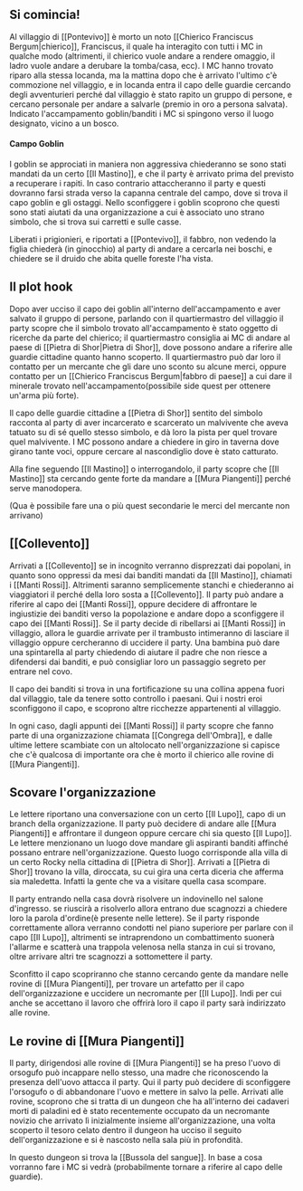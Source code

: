 ## Si comincia!

Al villaggio di [[Pontevivo]] è morto un noto [[Chierico Franciscus Bergum|chierico]], Franciscus, il quale ha interagito con tutti i MC in qualche modo (altrimenti, il chierico vuole andare a rendere omaggio, il ladro vuole andare a derubare la tomba/casa, ecc). I MC hanno trovato riparo alla stessa locanda, ma la mattina dopo che è arrivato l'ultimo c'è commozione nel villaggio, e in locanda entra il capo delle guardie cercando degli avventurieri perché dal villaggio è stato rapito un gruppo di persone, e cercano personale per andare a salvarle (premio in oro a persona salvata).
Indicato l'accampamento goblin/banditi i MC si spingono verso il luogo designato, vicino a un bosco. 
#### Campo Goblin
I goblin se approciati in maniera non aggressiva chiederanno se sono stati mandati da un certo [[Il Mastino]], e che il party è arrivato prima del previsto a recuperare i rapiti. In caso contrario attaccheranno il party e questi dovranno farsi strada verso la capanna centrale del campo, dove si trova il capo goblin e gli ostaggi. 
Nello sconfiggere i goblin scoprono che questi sono stati aiutati da una organizzazione a cui è associato uno strano simbolo, che si trova sui carretti e sulle casse.

Liberati i prigionieri, e riportati a [[Pontevivo]], il fabbro, non vedendo la figlia chiederà (in ginocchio) al party di andare a cercarla nei boschi, e chiedere se il druido che abita quelle foreste l'ha vista. 

## Il plot hook

Dopo aver ucciso il capo dei goblin all'interno dell'accampamento e aver salvato il gruppo di persone, parlando con il quartiermastro del villaggio il party scopre che il simbolo trovato all'accampamento è stato oggetto di ricerche da parte del chierico; il quartiermastro consiglia ai MC di andare al paese di [[Pietra di Shor|Pietra di Shor]], dove possono andare a riferire alle guardie cittadine quanto hanno scoperto. Il quartiermastro può dar loro il contatto per un mercante che gli dare uno sconto su alcune merci, oppure contatto per un [[Chierico Franciscus Bergum|fabbro di paese]] a cui dare il minerale trovato nell'accampamento(possibile side quest per ottenere un'arma più forte).

Il capo delle guardie cittadine a [[Pietra di Shor]] sentito del simbolo racconta al party di aver incarcerato e scarcerato un malvivente che aveva tatuato su di sé quello stesso simbolo, e dà loro la pista per quel trovare quel malvivente. I MC possono andare a chiedere in giro in taverna dove girano tante voci, oppure cercare al nascondiglio dove è stato catturato.

Alla fine seguendo [[Il Mastino]] o interrogandolo, il party scopre che [[Il Mastino]] sta cercando gente forte da mandare a [[Mura Piangenti]] perché serve manodopera.

(Qua è possibile fare una o più quest secondarie
le merci del mercante non arrivano)

## [[Collevento]]

Arrivati a [[Collevento]] se in incognito verranno disprezzati dai popolani, in quanto sono oppressi da mesi dai banditi mandati da [[Il Mastino]], chiamati i [[Manti Rossi]]. Altrimenti saranno semplicemente stanchi e chiederanno ai viaggiatori il perché della loro sosta a [[Collevento]]. Il party può andare a riferire al capo dei [[Manti Rossi]], oppure decidere di affrontare le ingiustizie dei banditi verso la popolazione e andare dopo a sconfiggere il capo dei [[Manti Rossi]]. Se il party decide di ribellarsi ai [[Manti Rossi]] in villaggio, allora le guardie arrivate per il trambusto intimeranno di lasciare il villaggio oppure cercheranno di uccidere il party. Una bambina può dare una spintarella al party chiedendo di aiutare il padre che non riesce a difendersi dai banditi, e può consigliar loro un passaggio segreto per entrare nel covo. 

Il capo dei banditi si trova in una fortificazione su una collina appena fuori dal villaggio, tale da tenere sotto controllo i paesani. Qui i nostri eroi sconfiggono il capo, e scoprono altre ricchezze appartenenti al villaggio. 

In ogni caso, dagli appunti dei [[Manti Rossi]] il party scopre che fanno parte di una organizzazione chiamata [[Congrega dell'Ombra]], e dalle ultime lettere scambiate con un altolocato nell'organizzazione si capisce che c'è qualcosa di importante ora che è morto il chierico alle rovine di [[Mura Piangenti]]. 

## Scovare l'organizzazione

Le lettere riportano una conversazione con un certo [[Il Lupo]], capo di un branch della organizzazione. Il party può decidere di andare alle [[Mura Piangenti]] e affrontare il dungeon oppure cercare chi sia questo [[Il Lupo]]. Le lettere menzionano un luogo dove mandare gli aspiranti banditi affinché possano entrare nell'organizzazione. 
Questo luogo corrisponde alla villa di un certo Rocky nella cittadina di [[Pietra di Shor]]. Arrivati a [[Pietra di Shor]] trovano la villa, diroccata, su cui gira una certa diceria che afferma sia maledetta. Infatti la gente che va a visitare quella casa scompare.

Il party entrando nella casa dovrà risolvere un indovinello nel salone d'ingresso. se riuscirà a risolverlo allora entrano due scagnozzi a chiedere loro la parola d'ordine(è presente nelle lettere). Se il party risponde correttamente allora verranno condotti nel piano superiore per parlare con il capo [[Il Lupo]], altrimenti se intraprendono un combattimento suonerà l'allarme e scatterà una trappola velenosa nella stanza in cui si trovano, oltre arrivare altri tre scagnozzi a sottomettere il party. 

Sconfitto il capo scopriranno che stanno cercando gente da mandare nelle rovine di [[Mura Piangenti]], per trovare un artefatto per il capo dell'organizzazione e uccidere un necromante per [[Il Lupo]]. Indi per cui anche se accettano il lavoro che offrirà loro il capo il party sarà indirizzato alle rovine.

## Le rovine di [[Mura Piangenti]]
 Il party, dirigendosi alle rovine di [[Mura Piangenti]] se ha preso l'uovo di orsogufo può incappare nello stesso, una madre che riconoscendo la presenza dell'uovo attacca il party.
 Qui il party può decidere di sconfiggere l'orsogufo o di abbandonare l'uovo e mettere in salvo la pelle. 
 Arrivati alle rovine, scoprono che si tratta di un dungeon che ha all'interno dei cadaveri morti di paladini ed è stato recentemente occupato da un necromante novizio che arrivato lì inizialmente insieme all'organizzazione, una volta scoperto il tesoro celato dentro il dungeon ha ucciso il seguito dell'organizzazione e si è nascosto nella sala più in profondità. 
 
 In questo dungeon si trova la [[Bussola del sangue]]. In base a cosa vorranno fare i MC si vedrà (probabilmente tornare a riferire al capo delle guardie).